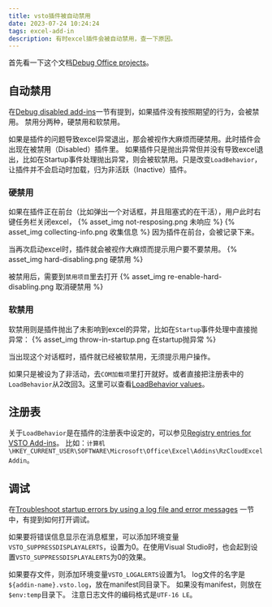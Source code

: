 ```yaml
---
title: vsto插件被自动禁用
date: 2023-07-24 10:24:24
tags: excel-add-in
description: 有时excel插件会被自动禁用，查一下原因。
---
```


首先看一下这个文档[Debug Office projects](https://learn.microsoft.com/en-us/visualstudio/vsto/debugging-office-projects)。

## 自动禁用
在[Debug disabled add-ins](https://learn.microsoft.com/en-us/visualstudio/vsto/debugging-office-projects#debug-disabled-add-ins)一节有提到，如果插件没有按照期望的行为，会被禁用。
禁用分两种，硬禁用和软禁用。

如果是插件的问题导致excel异常退出，那会被视作大麻烦而硬禁用。此时插件会出现在被禁用（Disabled）插件里。
如果插件只是抛出异常但并没有导致excel退出，比如在Startup事件处理抛出异常，则会被软禁用。只是改变`LoadBehavior`，让插件并不会启动时加载，归为非活跃（Inactive）插件。

### 硬禁用
如果在插件正在前台（比如弹出一个对话框，并且阻塞式的在干活），用户此时右键任务栏关闭excel，
{% asset_img not-resposing.png 未响应 %}
{% asset_img collecting-info.png 收集信息 %}
因为插件在前台，会被记录下来。

当再次启动excel时，插件就会被视作大麻烦而提示用户要不要禁用。
{% asset_img hard-disabling.png 硬禁用 %}

被禁用后，需要到`禁用项目`里去打开
{% asset_img re-enable-hard-disabling.png 取消硬禁用 %}

### 软禁用

软禁用则是插件抛出了未影响到excel的异常，比如在`Startup`事件处理中直接抛异常：
{% asset_img throw-in-startup.png 在startup抛异常 %}

当出现这个对话框时，插件就已经被软禁用，无须提示用户操作。

如果只是被设为了非活动，去`COM加载项`里打开就好。或者直接把注册表中的`LoadBehavior`从2改回3。这里可以查看[LoadBehavior values](https://learn.microsoft.com/en-us/visualstudio/vsto/registry-entries-for-vsto-add-ins?view=vs-2022#LoadBehavior)。

## 注册表
关于`LoadBehavior`是在插件的注册表中设定的，可以参见[Registry entries for VSTO Add-ins](https://learn.microsoft.com/en-us/visualstudio/vsto/registry-entries-for-vsto-add-ins?view=vs-2022)。
比如：`计算机\HKEY_CURRENT_USER\SOFTWARE\Microsoft\Office\Excel\Addins\RzCloudExcelAddin`。

## 调试
在[Troubleshoot startup errors by using a log file and error messages](https://learn.microsoft.com/en-us/visualstudio/vsto/debugging-office-projects?view=vs-2022&redirectedfrom=MSDN#troubleshoot-startup-errors-by-using-a-log-file-and-error-messages) 一节中，有提到如何打开调试。

如果要将错误信息显示在消息框里，可以添加环境变量`VSTO_SUPPRESSDISPLAYALERTS`，设置为0。在使用Visual Studio时，也会起到设置`VSTO_SUPPRESSDISPLAYALERTS`为0的效果。

如果要存文件，则添加环境变量`VSTO_LOGALERTS`设置为1。
log文件的名字是`${addin-name}.vsto.log`，放在manifest同目录下。
如果没有manifest，则放在`$env:temp`目录下。
注意日志文件的编码格式是`UTF-16 LE`。


